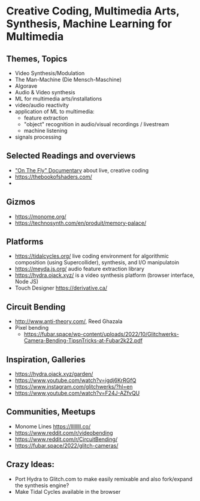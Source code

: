 # Creative Coding, Multimedia Arts, Synthesis, Machine Learning for Multimedia

## Themes, Topics
- Video Synthesis/Modulation
- The Man-Machine (Die Mensch-Maschine)
- Algorave
- Audio & Video synthesis
- ML for multimedia arts/installations
- video/audio reactivity
- application of ML to multimedia:
    - feature extraction
    - "object" recognition in audio/visual recordings / livestream
    - machine listening
- signals processing

## Selected Readings and overviews
- ["On The Fly" Documentary](https://www.youtube.com/watch?v=ntFMuvv2-TY) about live, creative coding
- https://thebookofshaders.com/
-

## Gizmos
- https://monome.org/
- https://technosynth.com/en/produit/memory-palace/

## Platforms
- https://tidalcycles.org/ live coding environment for algorithmic composition (using Supercollider), synthesis, and I/O manipulatoin
- https://meyda.js.org/ audio feature extraction library
- https://hydra.ojack.xyz/ is a video synthesis platform (browser interface, Node JS)
- Touch Designer https://derivative.ca/


## Circuit Bending
- http://www.anti-theory.com/, Reed Ghazala
- Pixel bending
    - https://fubar.space/wp-content/uploads/2022/10/Glitchwerks-Camera-Bending-TipsnTricks-at-Fubar2k22.pdf


## Inspiration, Galleries
- https://hydra.ojack.xyz/garden/
- https://www.youtube.com/watch?v=igdj6KrRGfQ
- https://www.instagram.com/glitchwerks/?hl=en
- https://www.youtube.com/watch?v=F24J-AZfvQU

## Communities, Meetups
- Monome Lines https://llllllll.co/
- https://www.reddit.com/r/videobending
- https://www.reddit.com/r/CircuitBending/
- https://fubar.space/2022/glitch-cameras/


## Crazy Ideas:
- Port Hydra to Glitch.com to make easily remixable and also fork/expand the synthesis engine?
- Make Tidal Cycles available in the browser

